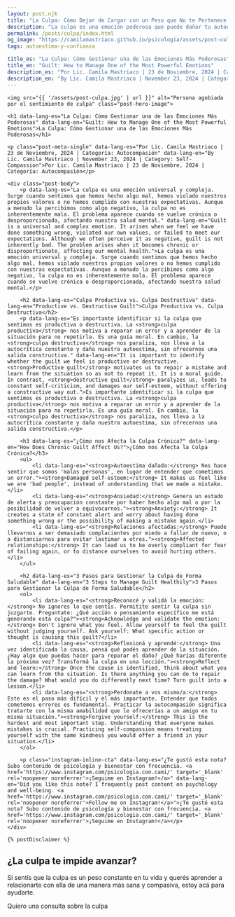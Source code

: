 ```yaml
---
layout: post.njk
title: "La Culpa: Cómo Dejar de Cargar con un Peso que No te Pertenece | Blog Camila Mastriaco"
description: "La culpa es una emoción poderosa que puede dañar tu autoestima y generar ansiedad. Aprendé a diferenciar la culpa útil de la destructiva y a gestionarla."
permalink: /posts/culpa/index.html
og_image: "https://camilamastriaco.github.io/psicologia/assets/post-culpa.jpg"
tags: autoestima-y-confianza

title_es: "La Culpa: Cómo Gestionar una de las Emociones Más Poderosas"
title_en: "Guilt: How to Manage One of the Most Powerful Emotions"
description_es: "Por Lic. Camila Mastriaco | 23 de Noviembre, 2024 | Categoría: Autocompasión"
description_en: "By Lic. Camila Mastriaco | November 23, 2024 | Category: Self-Compassion"
---
```




    <img src="{{ '/assets/post-culpa.jpg' | url }}" alt="Persona agobiada por el sentimiento de culpa" class="post-hero-image">
    
    <h1 data-lang-es="La Culpa: Cómo Gestionar una de las Emociones Más Poderosas" data-lang-en="Guilt: How to Manage One of the Most Powerful Emotions">La Culpa: Cómo Gestionar una de las Emociones Más Poderosas</h1>
<div id="share-buttons-container"></div>

    <p class="post-meta-single" data-lang-es="Por Lic. Camila Mastriaco | 23 de Noviembre, 2024 | Categoría: Autocompasión" data-lang-en="By Lic. Camila Mastriaco | November 23, 2024 | Category: Self-Compassion">Por Lic. Camila Mastriaco | 23 de Noviembre, 2024 | Categoría: Autocompasión</p>
    
    <div class="post-body">
        <p data-lang-es="La culpa es una emoción universal y compleja. Surge cuando sentimos que hemos hecho algo mal, hemos violado nuestros propios valores o no hemos cumplido con nuestras expectativas. Aunque a menudo la percibimos como algo negativo, la culpa no es inherentemente mala. El problema aparece cuando se vuelve crónica o desproporcionada, afectando nuestra salud mental." data-lang-en="Guilt is a universal and complex emotion. It arises when we feel we have done something wrong, violated our own values, or failed to meet our expectations. Although we often perceive it as negative, guilt is not inherently bad. The problem arises when it becomes chronic or disproportionate, affecting our mental health.">La culpa es una emoción universal y compleja. Surge cuando sentimos que hemos hecho algo mal, hemos violado nuestros propios valores o no hemos cumplido con nuestras expectativas. Aunque a menudo la percibimos como algo negativo, la culpa no es inherentemente mala. El problema aparece cuando se vuelve crónica o desproporcionada, afectando nuestra salud mental.</p>

        <h2 data-lang-es="Culpa Productiva vs. Culpa Destructiva" data-lang-en="Productive vs. Destructive Guilt">Culpa Productiva vs. Culpa Destructiva</h2>
        <p data-lang-es="Es importante identificar si la culpa que sentimos es productiva o destructiva. La <strong>culpa productiva</strong> nos motiva a reparar un error y a aprender de la situación para no repetirla. Es una guía moral. En cambio, la <strong>culpa destructiva</strong> nos paraliza, nos lleva a la autocrítica constante y daña nuestra autoestima, sin ofrecernos una salida constructiva." data-lang-en="It is important to identify whether the guilt we feel is productive or destructive. <strong>Productive guilt</strong> motivates us to repair a mistake and learn from the situation so as not to repeat it. It is a moral guide. In contrast, <strong>destructive guilt</strong> paralyzes us, leads to constant self-criticism, and damages our self-esteem, without offering a constructive way out.">Es importante identificar si la culpa que sentimos es productiva o destructiva. La <strong>culpa productiva</strong> nos motiva a reparar un error y a aprender de la situación para no repetirla. Es una guía moral. En cambio, la <strong>culpa destructiva</strong> nos paraliza, nos lleva a la autocrítica constante y daña nuestra autoestima, sin ofrecernos una salida constructiva.</p>
        
        <h3 data-lang-es="¿Cómo nos Afecta la Culpa Crónica?" data-lang-en="How Does Chronic Guilt Affect Us?">¿Cómo nos Afecta la Culpa Crónica?</h3>
        <ul>
            <li data-lang-es="<strong>Autoestima dañada:</strong> Nos hace sentir que somos 'malas personas', en lugar de entender que cometimos un error."><strong>Damaged self-esteem:</strong> It makes us feel like we are 'bad people', instead of understanding that we made a mistake.</li>
            <li data-lang-es="<strong>Ansiedad:</strong> Genera un estado de alerta y preocupación constante por haber hecho algo mal o por la posibilidad de volver a equivocarnos."><strong>Anxiety:</strong> It creates a state of constant alert and worry about having done something wrong or the possibility of making a mistake again.</li>
            <li data-lang-es="<strong>Relaciones afectadas:</strong> Puede llevarnos a ser demasiado complacientes por miedo a fallar de nuevo, o a distanciarnos para evitar lastimar a otros."><strong>Affected relationships:</strong> It can lead us to be overly compliant for fear of failing again, or to distance ourselves to avoid hurting others.</li>
        </ul>

        <h2 data-lang-es="3 Pasos para Gestionar la Culpa de Forma Saludable" data-lang-en="3 Steps to Manage Guilt Healthily">3 Pasos para Gestionar la Culpa de Forma Saludable</h2>
        <ol>
            <li data-lang-es="<strong>Reconocé y validá la emoción:</strong> No ignores lo que sentís. Permitite sentir la culpa sin juzgarte. Preguntate: ¿Qué acción o pensamiento específico me está generando esta culpa?"><strong>Acknowledge and validate the emotion:</strong> Don't ignore what you feel. Allow yourself to feel the guilt without judging yourself. Ask yourself: What specific action or thought is causing this guilt?</li>
            <li data-lang-es="<strong>Reflexioná y aprendé:</strong> Una vez identificada la causa, pensá qué podés aprender de la situación. ¿Hay algo que puedas hacer para reparar el daño? ¿Qué harías diferente la próxima vez? Transformá la culpa en una lección."><strong>Reflect and learn:</strong> Once the cause is identified, think about what you can learn from the situation. Is there anything you can do to repair the damage? What would you do differently next time? Turn guilt into a lesson.</li>
            <li data-lang-es="<strong>Perdonate a vos mismo/a:</strong> Este es el paso más difícil y el más importante. Entender que todos cometemos errores es fundamental. Practicar la autocompasión significa tratarte con la misma amabilidad que le ofrecerías a un amigo en tu misma situación."><strong>Forgive yourself:</strong> This is the hardest and most important step. Understanding that everyone makes mistakes is crucial. Practicing self-compassion means treating yourself with the same kindness you would offer a friend in your situation.</li>
        </ol>
        
        <p class="instagram-inline-cta" data-lang-es="¿Te gustó esta nota? Subo contenido de psicología y bienestar con frecuencia. <a href='https://www.instagram.com/psicologia.con.cami/' target='_blank' rel='noopener noreferrer'>¡Seguime en Instagram!</a>" data-lang-en="Did you like this note? I frequently post content on psychology and well-being. <a href='https://www.instagram.com/psicologia.con.cami/' target='_blank' rel='noopener noreferrer'>Follow me on Instagram!</a>">¿Te gustó esta nota? Subo contenido de psicología y bienestar con frecuencia. <a href='https://www.instagram.com/psicologia.con.cami/' target='_blank' rel='noopener noreferrer'>¡Seguime en Instagram!</a></p>
    </div>
    
    {% postDisclaimer %}

<section id="cta-post" class="no-padding-bottom" class="animate-on-scroll">
        <h2 data-lang-es="¿La culpa te impide avanzar?" data-lang-en="Is guilt holding you back?">¿La culpa te impide avanzar?</h2>
        <p data-lang-es="Si sentís que la culpa es un peso constante en tu vida y querés aprender a relacionarte con ella de una manera más sana y compasiva, estoy acá para ayudarte." data-lang-en="If you feel that guilt is a constant weight in your life and you want to learn to relate to it in a healthier, more compassionate way, I'm here to help you.">Si sentís que la culpa es un peso constante en tu vida y querés aprender a relacionarte con ella de una manera más sana y compasiva, estoy acá para ayudarte.</p>
        <a 
            class="btn whatsapp-trigger" 
            data-location="post_culpa_cta" 
            target="_blank" 
            rel="noopener noreferrer" 
            data-lang-es="Quiero una consulta sobre la culpa" 
            data-lang-en="I want a consultation about guilt" 
            data-whatsapp-es="Hola Camila, leí tu nota sobre la culpa y quisiera consultarte sobre las sesiones." 
            data-whatsapp-en="Hi Camila, I read your note about guilt and would like to ask about the sessions." 
        >Quiero una consulta sobre la culpa</a>
    </section>